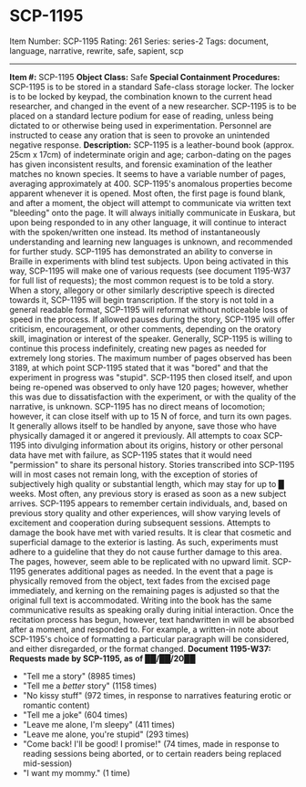 # SCP-1195
Item Number: SCP-1195
Rating: 261
Series: series-2
Tags: document, language, narrative, rewrite, safe, sapient, scp

---

**Item #:** SCP-1195
**Object Class:** Safe
**Special Containment Procedures:** SCP-1195 is to be stored in a standard Safe-class storage locker. The locker is to be locked by keypad, the combination known to the current head researcher, and changed in the event of a new researcher.
SCP-1195 is to be placed on a standard lecture podium for ease of reading, unless being dictated to or otherwise being used in experimentation. Personnel are instructed to cease any oration that is seen to provoke an unintended negative response.
**Description:** SCP-1195 is a leather-bound book (approx. 25cm x 17cm) of indeterminate origin and age; carbon-dating on the pages has given inconsistent results, and forensic examination of the leather matches no known species. It seems to have a variable number of pages, averaging approximately at 400.
SCP-1195's anomalous properties become apparent whenever it is opened. Most often, the first page is found blank, and after a moment, the object will attempt to communicate via written text "bleeding" onto the page. It will always initially communicate in Euskara, but upon being responded to in any other language, it will continue to interact with the spoken/written one instead. Its method of instantaneously understanding and learning new languages is unknown, and recommended for further study. SCP-1195 has demonstrated an ability to converse in Braille in experiments with blind test subjects.
Upon being activated in this way, SCP-1195 will make one of various requests (see document 1195-W37 for full list of requests); the most common request is to be told a story.
When a story, allegory or other similarly descriptive speech is directed towards it, SCP-1195 will begin transcription. If the story is not told in a general readable format, SCP-1195 will reformat without noticeable loss of speed in the process. If allowed pauses during the story, SCP-1195 will offer criticism, encouragement, or other comments, depending on the oratory skill, imagination or interest of the speaker. Generally, SCP-1195 is willing to continue this process indefinitely, creating new pages as needed for extremely long stories. The maximum number of pages observed has been 3189, at which point SCP-1195 stated that it was "bored" and that the experiment in progress was "stupid". SCP-1195 then closed itself, and upon being re-opened was observed to only have 120 pages; however, whether this was due to dissatisfaction with the experiment, or with the quality of the narrative, is unknown.
SCP-1195 has no direct means of locomotion; however, it can close itself with up to 15 N of force, and turn its own pages. It generally allows itself to be handled by anyone, save those who have physically damaged it or angered it previously.
All attempts to coax SCP-1195 into divulging information about its origins, history or other personal data have met with failure, as SCP-1195 states that it would need "permission" to share its personal history.
Stories transcribed into SCP-1195 will in most cases not remain long, with the exception of stories of subjectively high quality or substantial length, which may stay for up to █ weeks. Most often, any previous story is erased as soon as a new subject arrives. SCP-1195 appears to remember certain individuals, and, based on previous story quality and other experiences, will show varying levels of excitement and cooperation during subsequent sessions.
Attempts to damage the book have met with varied results. It is clear that cosmetic and superficial damage to the exterior is lasting. As such, experiments must adhere to a guideline that they do not cause further damage to this area. The pages, however, seem able to be replicated with no upward limit. SCP-1195 generates additional pages as needed. In the event that a page is physically removed from the object, text fades from the excised page immediately, and kerning on the remaining pages is adjusted so that the original full text is accommodated.
Writing into the book has the same communicative results as speaking orally during initial interaction. Once the recitation process has begun, however, text handwritten in will be absorbed after a moment, and responded to. For example, a written-in note about SCP-1195's choice of formatting a particular paragraph will be considered, and either disregarded, or the format changed.
**Document 1195-W37: Requests made by SCP-1195, as of ██/██/20██**
  * "Tell me a story" (8985 times)
  * "Tell me a _better_ story" (1158 times)
  * "No kissy stuff" (972 times, in response to narratives featuring erotic or romantic content)
  * "Tell me a joke" (604 times)
  * "Leave me alone, I'm sleepy" (411 times)
  * "Leave me alone, you're stupid" (293 times)
  * "Come back! I'll be good! I promise!" (74 times, made in response to reading sessions being aborted, or to certain readers being replaced mid-session)
  * "I want my mommy." (1 time)